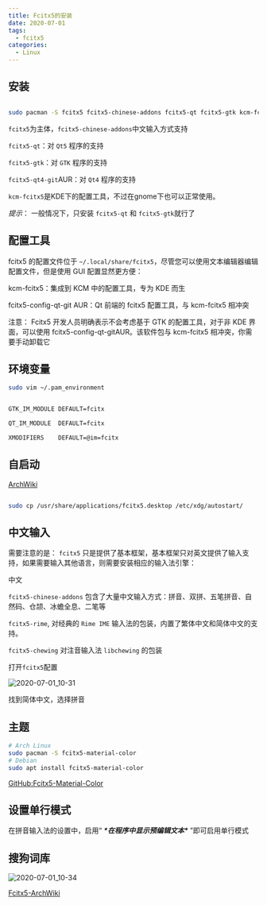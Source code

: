 ```yaml
---
title: Fcitx5的安装
date: 2020-07-01
tags:
  - fcitx5
categories:
  - Linux
---
```


## 安装


```bash

sudo pacman -S fcitx5 fcitx5-chinese-addons fcitx5-qt fcitx5-gtk kcm-fcitx5

```

`fcitx5`为主体，`fcitx5-chinese-addons`中文输入方式支持

`fcitx5-qt`：对 `Qt5` 程序的支持

`fcitx5-gtk`：对 `GTK` 程序的支持

`fcitx5-qt4-git`AUR：对 `Qt4` 程序的支持

`kcm-fcitx5`是KDE下的配置工具，不过在gnome下也可以正常使用。

*_提示_*： 一般情况下，只安装 `fcitx5-qt` 和 `fcitx5-gtk`就行了

## 配置工具

fcitx5 的配置文件位于 `~/.local/share/fcitx5`，尽管您可以使用文本编辑器编辑配置文件，但是使用 GUI 配置显然更方便：

kcm-fcitx5：集成到 KCM 中的配置工具，专为 KDE 而生

fcitx5-config-qt-git AUR：Qt 前端的 fcitx5 配置工具，与 kcm-fcitx5 相冲突

注意： Fcitx5 开发人员明确表示不会考虑基于 GTK 的配置工具，对于非 KDE 界面，可以使用 fcitx5-config-qt-gitAUR。该软件包与 kcm-fcitx5 相冲突，你需要手动卸载它

## 环境变量

```bash
sudo vim ~/.pam_environment
```

```bash

GTK_IM_MODULE DEFAULT=fcitx

QT_IM_MODULE  DEFAULT=fcitx

XMODIFIERS    DEFAULT=@im=fcitx

```

## 自启动

[ArchWiki](https://wiki.archlinux.org/index.php/Fcitx_(%E7%AE%80%E4%BD%93%E4%B8%AD%E6%96%87)#%E6%A1%8C%E9%9D%A2%E7%8E%AF%E5%A2%83%E4%B8%8B%E8%87%AA%E5%8A%A8%E5%90%AF%E5%8A%A8)


```bash

sudo cp /usr/share/applications/fcitx5.desktop /etc/xdg/autostart/

```

## 中文输入

需要注意的是： `fcitx5` 只是提供了基本框架，基本框架只对英文提供了输入支持，如果需要输入其他语言，则需要安装相应的输入法引擎：

中文

`fcitx5-chinese-addons` 包含了大量中文输入方式：拼音、双拼、五笔拼音、自然码、仓颉、冰蟾全息、二笔等

`fcitx5-rime`, 对经典的 `Rime IME` 输入法的包装，内置了繁体中文和简体中文的支持。

`fcitx5-chewing` 对注音输入法 `libchewing` 的包装

打开`fcitx5`配置

![2020-07-01_10-31](https://fastly.jsdelivr.net/gh/qbmzc/images/1593570944_20200701103319835_390499672.png)

找到简体中文，选择拼音

## 主题

```bash
# Arch Linux
sudo pacman -S fcitx5-material-color
# Debian 
sudo apt install fcitx5-material-color
```

[GitHub:Fcitx5-Material-Color](https://github.com/hosxy/Fcitx5-Material-Color)

## 设置单行模式

在拼音输入法的设置中，启用“ ***\*在程序中显示预编辑文本\**** ”即可启用单行模式

## 搜狗词库

![2020-07-01_10-34](https://fastly.jsdelivr.net/gh/qbmzc/images/1593570945_20200701103526160_1345697393.png)

[Fcitx5-ArchWiki](https://wiki.archlinux.org/index.php/Fcitx5_(%E7%AE%80%E4%BD%93%E4%B8%AD%E6%96%87))